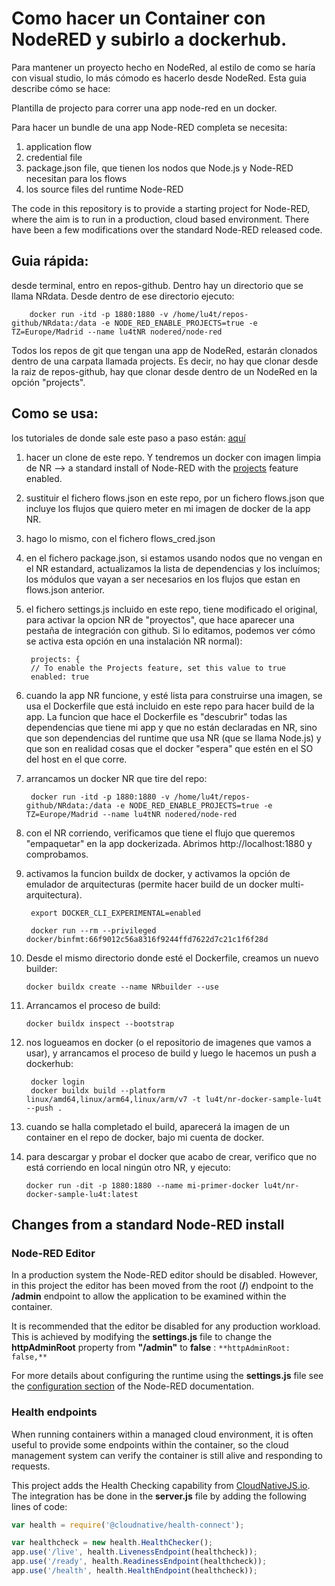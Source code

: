 # Como hacer un Container con NodeRED y subirlo a dockerhub.

Para mantener un proyecto hecho en NodeRed, al estilo de como se haría con visual studio, lo más cómodo es hacerlo desde NodeRed. Esta guia describe cómo se hace:

Plantilla de projecto para correr una app node-red en un docker.

Para hacer un bundle de una app Node-RED completa se necesita: 

1. application flow 
2. credential file
3. package.json file, que tienen los nodos que Node.js y Node-RED necesitan para los flows
4. los source files del runtime Node-RED


The code in this repository is to provide a starting project for Node-RED, where the aim is to run in a production, cloud based environment.  There have been a few modifications over the standard Node-RED released code.


## Guia rápida:
desde terminal, entro en repos-github. Dentro hay un directorio que se llama NRdata. Desde dentro de ese directorio ejecuto:

        docker run -itd -p 1880:1880 -v /home/lu4t/repos-github/NRdata:/data -e NODE_RED_ENABLE_PROJECTS=true -e TZ=Europe/Madrid --name lu4tNR nodered/node-red

Todos los repos de git que tengan una app de NodeRed, estarán clonados dentro de una carpata llamada projects. Es decir, no hay que clonar desde la raiz de repos-github, hay que clonar desde dentro de un NodeRed en la opción "projects".


## Como se usa:

los tutoriales de donde sale este paso a paso están: [aquí](https://github.com/binnes/Node-RED-container-prod)

1. hacer un clone de este repo. Y tendremos un docker con imagen limpia de NR --> a standard install of Node-RED with the [projects](https://nodered.org/docs/user-guide/projects/) feature enabled.
2. sustituir el fichero flows.json en este repo, por un fichero flows.json que incluye los flujos que quiero meter en mi imagen de docker de la app NR. 
3. hago lo mismo, con el fichero flows_cred.json 
4. en el fichero package.json, si estamos usando nodos que no vengan en el NR estandard, actualizamos la lista de dependencias y los incluímos; los módulos que vayan a ser necesarios en los flujos que estan en flows.json anterior.
5. el fichero settings.js incluido en este repo, tiene modificado el original, para activar la opcion NR de "proyectos", que hace aparecer una pestaña de integración con github. Si lo editamos, podemos ver cómo se activa esta opción en una instalación NR normal):
        
        projects: {
        // To enable the Projects feature, set this value to true
        enabled: true
6. cuando la app NR funcione, y esté lista para construirse una imagen, se usa el Dockerfile que está incluido en este repo para hacer build de la app. La funcion que hace el Dockerfile es "descubrir" todas las dependencias que tiene mi app y que no están declaradas en NR, sino que son dependencias del runtime que usa NR (que se llama Node.js) y que son en realidad cosas que el docker "espera" que estén en el SO del host en el que corre.
7. arrancamos un docker NR que tire del repo:

        docker run -itd -p 1880:1880 -v /home/lu4t/repos-github/NRdata:/data -e NODE_RED_ENABLE_PROJECTS=true -e TZ=Europe/Madrid --name lu4tNR nodered/node-red

8. con el NR corriendo, verificamos que tiene el flujo que queremos "empaquetar" en la app dockerizada. Abrimos http://localhost:1880 y comprobamos.
9. activamos la funcion buildx de docker, y activamos la opción de emulador de arquitecturas (permite hacer build de un docker multi-arquitectura).
        
        export DOCKER_CLI_EXPERIMENTAL=enabled
        
        docker run --rm --privileged docker/binfmt:66f9012c56a8316f9244ffd7622d7c21c1f6f28d
        
10. Desde el mismo directorio donde esté el Dockerfile, creamos un nuevo builder:
        
        docker buildx create --name NRbuilder --use
 
11. Arrancamos el proceso de build:

        docker buildx inspect --bootstrap
        
12. nos logueamos en docker (o el repositorio de imagenes que vamos a usar), y arrancamos el proceso de build y luego le hacemos un push a dockerhub:

         docker login
         docker buildx build --platform linux/amd64,linux/arm64,linux/arm/v7 -t lu4t/nr-docker-sample-lu4t --push .
         
13. cuando se halla completado el build, aparecerá la imagen de un container en el repo de docker, bajo mi cuenta de docker.

14. para descargar y probar el docker que acabo de crear, verifico que no está corriendo en local ningún otro NR, y ejecuto:

        docker run -dit -p 1880:1880 --name mi-primer-docker lu4t/nr-docker-sample-lu4t:latest
        
        
         
        

## Changes from a standard Node-RED install

### Node-RED Editor

In a production system the Node-RED editor should be disabled.  However, in this project the editor has been moved from the root (**/**) endpoint to the **/admin** endpoint to allow the application to be examined within the container.

It is recommended that the editor be disabled for any production workload.  This is achieved by modifying the **settings.js** file to change the **httpAdminRoot** property from **"/admin"** to **false** : `**httpAdminRoot: false,**`

For more details about configuring the runtime using the **settings.js** file see the [configuration section](https://nodered.org/docs/user-guide/runtime/configuration) of the Node-RED documentation.

### Health endpoints

When running containers within a managed cloud environment, it is often useful to provide some endpoints within the container, so the cloud management system can verify the container is still alive and responding to requests.

This project adds the Health Checking capability from [CloudNativeJS.io](https://www.cloudnativejs.io).  The integration has be done in the **server.js** file by adding the following lines of code:

```JavaScript
var health = require('@cloudnative/health-connect');

var healthcheck = new health.HealthChecker();
app.use('/live', health.LivenessEndpoint(healthcheck));
app.use('/ready', health.ReadinessEndpoint(healthcheck));
app.use('/health', health.HealthEndpoint(healthcheck));
```
